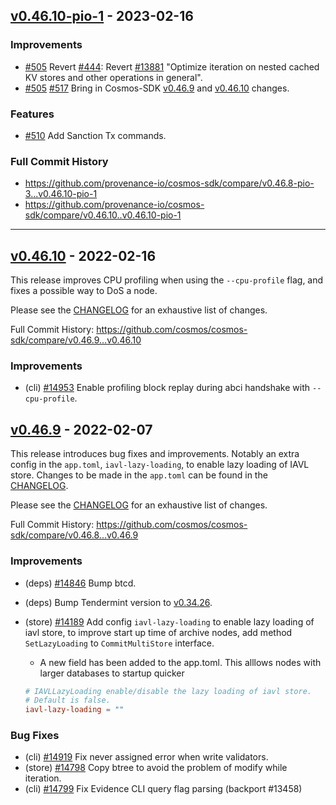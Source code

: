 ## [v0.46.10-pio-1](https://github.com/provenance-io/cosmos-sdk/releases/tag/v0.46.10-pio-1) - 2023-02-16

### Improvements

* [#505](https://github.com/provenance-io/cosmos-sdk/pull/505) Revert [#444](https://github.com/provenance-io/cosmos-sdk/pull/505): Revert [#13881](https://github.com/cosmos/cosmos-sdk/pull/13881) "Optimize iteration on nested cached KV stores and other operations in general".
* [#505](https://github.com/provenance-io/cosmos-sdk/pull/505) [#517](https://github.com/provenance-io/cosmos-sdk/pull/517) Bring in Cosmos-SDK [v0.46.9](https://github.com/cosmos/cosmos-sdk/releases/tag/v0.46.9) and [v0.46.10](https://github.com/cosmos/cosmos-sdk/releases/tag/v0.46.10) changes.

### Features

* [#510](https://github.com/provenance-io/cosmos-sdk/pull/510) Add Sanction Tx commands.

### Full Commit History

* https://github.com/provenance-io/cosmos-sdk/compare/v0.46.8-pio-3...v0.46.10-pio-1
* https://github.com/provenance-io/cosmos-sdk/compare/v0.46.10..v0.46.10-pio-1

---

## [v0.46.10](https://github.com/cosmos/cosmos-sdk/releases/tag/v0.46.10) - 2022-02-16

This release improves CPU profiling when using the `--cpu-profile` flag, and fixes a possible way to DoS a node.

Please see the [CHANGELOG](https://github.com/cosmos/cosmos-sdk/blob/release/v0.46.x/CHANGELOG.md) for an exhaustive list of changes.

Full Commit History: https://github.com/cosmos/cosmos-sdk/compare/v0.46.9...v0.46.10

### Improvements

* (cli) [#14953](https://github.com/cosmos/cosmos-sdk/pull/14953) Enable profiling block replay during abci handshake with `--cpu-profile`.

## [v0.46.9](https://github.com/cosmos/cosmos-sdk/releases/tag/v0.46.9) - 2022-02-07

This release introduces bug fixes and improvements. Notably an extra config in the `app.toml`, `iavl-lazy-loading`, to enable lazy loading of IAVL store.
Changes to be made in the `app.toml` can be found in the [CHANGELOG](https://github.com/cosmos/cosmos-sdk/blob/release/v0.46.x/CHANGELOG.md).

Please see the [CHANGELOG](https://github.com/cosmos/cosmos-sdk/blob/release/v0.46.x/CHANGELOG.md) for an exhaustive list of changes.

Full Commit History: https://github.com/cosmos/cosmos-sdk/compare/v0.46.8...v0.46.9

### Improvements

* (deps) [#14846](https://github.com/cosmos/cosmos-sdk/pull/14846) Bump btcd.
* (deps) Bump Tendermint version to [v0.34.26](https://github.com/informalsystems/tendermint/releases/tag/v0.34.26).
* (store) [#14189](https://github.com/cosmos/cosmos-sdk/pull/14189) Add config `iavl-lazy-loading` to enable lazy loading of iavl store, to improve start up time of archive nodes, add method `SetLazyLoading` to `CommitMultiStore` interface.
    * A new field has been added to the app.toml. This alllows nodes with larger databases to startup quicker

    ```toml
    # IAVLLazyLoading enable/disable the lazy loading of iavl store.
    # Default is false.
    iavl-lazy-loading = ""
  ```

### Bug Fixes

* (cli) [#14919](https://github.com/cosmos/cosmos-sdk/pull/#14919) Fix never assigned error when write validators.
* (store) [#14798](https://github.com/cosmos/cosmos-sdk/pull/14798) Copy btree to avoid the problem of modify while iteration.
* (cli) [#14799](https://github.com/cosmos/cosmos-sdk/pull/14799) Fix Evidence CLI query flag parsing (backport #13458)

